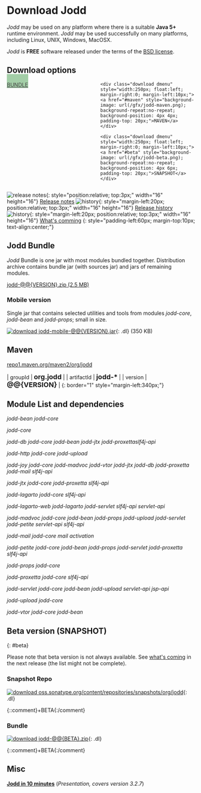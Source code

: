 <style type="text/css">
table#maven td {
	font-size: 14px;
	border-left: 1px solid #ccc;
	padding: 5px;
}
span.mvn {
	font-weight: bold;
	font-size: 18px;
}
.dmenu a {
	background-color: #A3CEA7;
	color: #444;
	border:0;
}
</style>

# Download Jodd

*Jodd* may be used on any platform where there is a suitable **Java 5+**
runtime environment. *Jodd* may be used successfully on many platforms,
including Linux, UNIX, Windows, MacOSX.

*Jodd* is **FREE** software released under the terms of the [BSD
license](/license.html).

## Download options

<div>
	<div class="download dmenu" style="width:250px; float:left; margin-right:0;">
	<a href="#jodd-bundle" style="background-image: url(/gfx/jodd-jar.png); background-repeat:no-repeat; background-position: 4px 4px; padding-top: 20px;">BUNDLE</a>
	</div>

	<div class="download dmenu" style="width:250px; float:left; margin-right:0; margin-left:10px;">
	<a href="#maven" style="background-image: url(/gfx/jodd-maven.png); background-repeat:no-repeat; background-position: 4px 4px; padding-top: 20px;">MAVEN</a>
	</div>

	<div class="download dmenu" style="width:250px; float:left; margin-right:0; margin-left:10px;">
	<a href="#beta" style="background-image: url(/gfx/jodd-beta.png); background-repeat:no-repeat; background-position: 4px 6px; padding-top: 20px;">SNAPSHOT</a>
	</div>
</div>

<div style="clear:both;"></div>

![release notes](/gfx/history.png){: style="position:relative; top:3px;"
width="16" height="16"} [Release notes](/release.html)
![history](/gfx/history.png){: style="margin-left:20px;
position:relative; top:3px;" width="16" height="16"} [Release
history](/history.html) ![history](/gfx/history.png){:
style="margin-left:20px; position:relative; top:3px;" width="16"
height="16"} [What\'s comming](/beta.html)
{: style="padding-left:60px; margin-top:10px; text-align:center;"}

## Jodd Bundle

*Jodd* Bundle is one jar with most modules bundled together.
Distribution archive contains bundle jar (with sources jar) and jars of remaining modules.

<div class="download"><a href="jodd-@@{VERSION}.zip"><span>jodd-@@{VERSION}.zip</span> (2.5 MB)</a></div>

### Mobile version

Single jar that contains selected utilities and tools from modules
<var>jodd-core</var>, <var>jodd-bean</var> and <var>jodd-props</var>;
small in size.

[![download](/gfx/dl.gif) jodd-mobile-@@{VERSION}.jar](jodd-mobile-@@{VERSION}.jar){: .dl} (350 KB)

## Maven

<div class="download"><a href="http://repo1.maven.org/maven2/org/jodd/" target="_blank">repo1.maven.org/maven2/org/jodd</a></div>

| groupId | <span class="mvn">org.jodd</span> |
| artifactId | <span class="mvn">jodd-\*</span> |
| version | <span class="mvn">@@{VERSION}</span> |
{: border="1" style="margin-left:340px;"}


## Module List and dependencies

<var>jodd-bean</var> <var class="dep">jodd-core</var>

<var>jodd-core</var>

<var>jodd-db</var> <var class="dep">jodd-core</var> <var
class="dep">jodd-bean</var> <var class="dep-opt">jodd-jtx</var> <var
class="dep-opt">jodd-proxetta</var><var class="lib">slf4j-api</var>

<var>jodd-http</var> <var class="dep">jodd-core</var> <var
class="dep">jodd-upload</var>

<var>jodd-joy</var> <var class="dep">jodd-core</var> <var
class="dep-opt">jodd-madvoc</var> <var class="dep-opt">jodd-vtor</var>
<var class="dep-opt">jodd-jtx</var> <var class="dep-opt">jodd-db</var>
<var class="dep-opt">jodd-proxetta</var> <var
class="dep-opt">jodd-mail</var> <var class="lib">slf4j-api</var>

<var>jodd-jtx</var> <var class="dep">jodd-core</var> <var
class="dep-opt">jodd-proxetta</var> <var class="lib">slf4j-api</var>

<var>jodd-lagarto</var> <var class="dep">jodd-core</var> <var
class="lib">slf4j-api</var>

<var>jodd-lagarto-web</var> <var class="dep">jodd-lagarto</var> <var
class="dep">jodd-servlet</var> <var class="lib">slf4j-api</var> <var
class="lib">servlet-api</var>

<var>jodd-madvoc</var> <var class="dep">jodd-core</var> <var
class="dep">jodd-bean</var> <var class="dep">jodd-props</var> <var
class="dep">jodd-upload</var> <var class="dep">jodd-servlet</var> <var
class="dep">jodd-petite</var> <var class="lib">servlet-api</var> <var
class="lib">slf4j-api</var>

<var>jodd-mail</var> <var class="dep">jodd-core</var> <var
class="lib">mail</var> <var class="lib">activation</var>

<var>jodd-petite</var> <var class="dep">jodd-core</var> <var
class="dep">jodd-bean</var> <var class="dep">jodd-props</var> <var
class="dep-opt">jodd-servlet</var> <var
class="dep-opt">jodd-proxetta</var> <var class="lib">slf4j-api</var>

<var>jodd-props</var> <var class="dep">jodd-core</var>

<var>jodd-proxetta</var> <var class="dep">jodd-core</var> <var
class="lib">slf4j-api</var>

<var>jodd-servlet</var> <var class="dep">jodd-core</var> <var
class="dep">jodd-bean</var> <var class="dep">jodd-upload</var> <var
class="lib">servlet-api</var> <var class="lib">jsp-api</var>

<var>jodd-upload</var> <var class="dep">jodd-core</var>

<var>jodd-vtor</var> <var class="dep">jodd-core</var> <var
class="dep">jodd-bean</var>


## Beta version (SNAPSHOT)
{: #beta}

Please note that beta version is not always available. 
See [what's coming](/beta.html) in the next release (the list might
not be complete).

### Snapshot Repo

[![download](/gfx/dl.gif) oss.sonatype.org/content/repositories/snapshots/org/jodd][1]{: .dl}

{::comment}+BETA{:/comment}
### Bundle

[![download](/gfx/dl.gif) jodd-@@{BETA}.zip](jodd-@@{BETA}.zip){: .dl}

{::comment}+BETA{:/comment}


## Misc

[**Jodd in 10 minutes**](/download/jodd-in-10-minutes.pdf) (*Presentation, covers version 3.2.7*)


[1]: https://oss.sonatype.org/content/repositories/snapshots/org/jodd/
